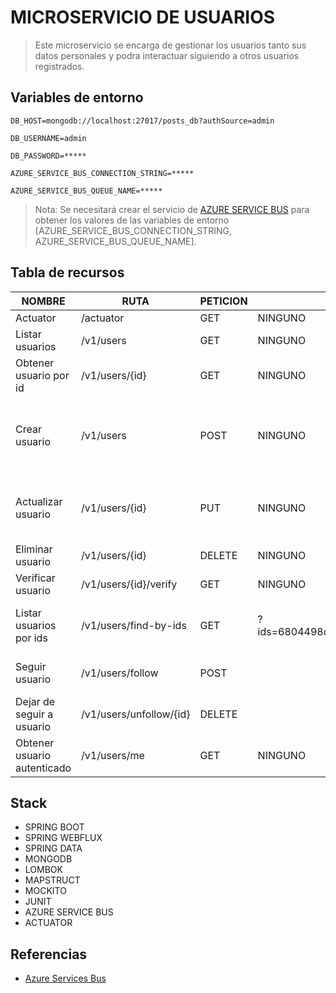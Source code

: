 # MICROSERVICIO DE USUARIOS
> Este microservicio se encarga de gestionar los usuarios tanto sus datos personales y podra interactuar siguiendo a otros usuarios registrados.

## Variables de entorno
```
DB_HOST=mongodb://localhost:27017/posts_db?authSource=admin
```
```
DB_USERNAME=admin
```
```
DB_PASSWORD=*****
```
```
AZURE_SERVICE_BUS_CONNECTION_STRING=*****
```
```
AZURE_SERVICE_BUS_QUEUE_NAME=*****
```
>Nota: Se necesitará crear el servicio de [AZURE SERVICE BUS](https://learn.microsoft.com/en-us/azure/service-bus-messaging/service-bus-messaging-overview)  para obtener los valores de las variables de entorno [AZURE_SERVICE_BUS_CONNECTION_STRING, AZURE_SERVICE_BUS_QUEUE_NAME].
## Tabla de recursos
| NOMBRE                      | RUTA                    | PETICION | PARAMETROS                                             | CUERPO                                                                                                                | 
|-----------------------------|-------------------------|----------|--------------------------------------------------------|-----------------------------------------------------------------------------------------------------------------------|
| Actuator                    | /actuator               | GET      | NINGUNO                                                | NINGUNO                                                                                                               |
| Listar usuarios             | /v1/users               | GET      | NINGUNO                                                | NINGUNO                                                                                                               |
| Obtener usuario por id      | /v1/users/{id}          | GET      | NINGUNO                                                | NINGUNO                                                                                                               |
| Crear usuario               | /v1/users               | POST     | NINGUNO                                                | {<br/>"names":"Jhon"<br/>"lastNames":"Doe"<br/>"email":"jhondoe@example.com"<br/>"userId":"cde8c071a420424abf2"<br/>} |
| Actualizar usuario          | /v1/users/{id}          | PUT      | NINGUNO                                                | {<br/>"names":"Jhon"<br/>"lastNames":"Doe"<br/>"email":"jhondoe@example.com"<br/>}                                    |
| Eliminar usuario            | /v1/users/{id}          | DELETE   | NINGUNO                                                | NINGUNO                                                                                                               |
| Verificar usuario           | /v1/users/{id}/verify   | GET      | NINGUNO                                                | NINGUNO                                                                                                               |
| Listar usuarios por ids     | /v1/users/find-by-ids   | GET      | ?ids=6804498d871f48237c0f5e40,6804498d871f48237c0f5e47 | {<br/>"postId":"6804498d871f48237c0f5e40",<br/> "typeTarget":"LIKE"<br/>}                                             |
| Seguir usuario              | /v1/users/follow        | POST     |                                                        | {<br/>"followedId":"cde8c071a420424abf28b189ae2cd6982",<br/>}                                                         |
| Dejar de seguir a usuario   | /v1/users/unfollow/{id} | DELETE   |                                                        |                                                                                                                       |
| Obtener usuario autenticado | /v1/users/me            | GET      | NINGUNO                                                | NINGUNO                                                                                                               |

## Stack
* SPRING BOOT
* SPRING WEBFLUX
* SPRING DATA
* MONGODB
* LOMBOK
* MAPSTRUCT
* MOCKITO
* JUNIT
* AZURE SERVICE BUS
* ACTUATOR

## Referencias
* [Azure Services Bus](https://learn.microsoft.com/en-us/azure/service-bus-messaging/service-bus-messaging-overview)